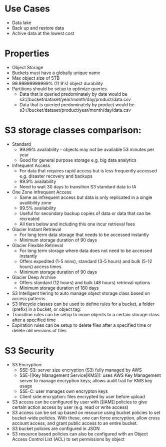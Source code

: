 # Use Cases
- Data lake
- Back up and restore data
- Achive data at the lowest cost
# Properties
- Object Storage
- Buckets must have a globally unique name
- Max object size of 5TB
- 99.99999999999% (11 9's) object durability
- Partitions should be setup to optimize queries
	- Data that is queried predominately by date would be
		s3://bucket/dataset/year/month/day/product/data.csv
	- Data that is queried predominately by product would be
		s3://bucket/dataset/product/year/month/day/data.csv
# S3 storage classes comparison:
- Standard
	- 99.99% availability - objects may not be available 53 minutes per year
	- Good for general purpose storage e.g. big data analytics
- Infrequent Access
	- For data that requires rapid access but is less frequently accessed e.g. disaster recovery and backups
	- 99.9% availability
	- Need to wait 30 days to transition S3 standard data to IA
- One Zone Infrequent Access
	- Same as infrequent access but data is only replicated in a single availibility zone
	- 99.5% availability
	- Useful for secondary backup copies of data or data that can be recreated
	- All tiers below and including this one incur retrieval fees
- Glacier Instant Retrieval
	- For long term data storage that needs to be accessed instantly
	- Minimum storage duration of 90 days
- Glacier Flexible Retrieval
	- For long term storage where data does not need to be accessed instantly
	- Offers expedited (1-5 mins), standard (3-5 hours) and bulk (5-12 hours) access times
	- Minimum storage duration of 90 days
- Glacier Deep Archive
	- Offers standard (12 hours) and bulk (48 hours) retrieval options
	- Minimum storage duration of 180 days
- S3 Intelligent tiering to auto manage object storage class based on access patterns
- S3 lifecycle classes can be used to define rules for a bucket, a folder (prefix) in a bucket, or object tag:
- Transition rules can be setup to move objects to a certain storage class after a specified time
- Expiration rules can be setup to delete files after a specified time or delete old versions of files
# S3 Security
- S3 Encryption:
	- SSE-S3: server size encryption (S3) fully managed by AWS
	- SSE-[[Key Management Service|KMS]]: uses AWS Key Management server to manage encryption keys; allows audit trail for KMS key usage
	- SSE-C: user manages own encrypton keys
	- Client side encryption: files encrypted by user before upload
- S3 access can be configured by user with [[IAM]] policies to give certain action access by user (e.g. read or write access)
- S3 access can be set up based on resource using bucket policies to set bucket-wide policies.  With these, one can force encryption, allow cross account access, and grant public access to an entire bucket.
- S3 bucket policies are configured in JSON
- S3 resource based policies can also be configured with an Object Access Control List (ACL) to set permissions by object
